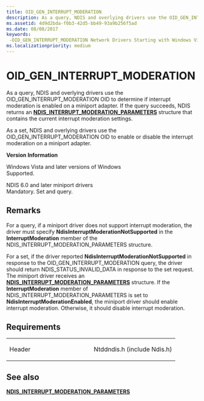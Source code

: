 ```yaml
---
title: OID_GEN_INTERRUPT_MODERATION
description: As a query, NDIS and overlying drivers use the OID_GEN_INTERRUPT_MODERATION OID to determine if interrupt moderation is enabled on a miniport adapter.
ms.assetid: 4d9d2bda-f0b3-42d5-bb49-93a9b256f5ad
ms.date: 08/08/2017
keywords: 
 -OID_GEN_INTERRUPT_MODERATION Network Drivers Starting with Windows Vista
ms.localizationpriority: medium
---
```


# OID\_GEN\_INTERRUPT\_MODERATION


As a query, NDIS and overlying drivers use the OID\_GEN\_INTERRUPT\_MODERATION OID to determine if interrupt moderation is enabled on a miniport adapter. If the query succeeds, NDIS returns an [**NDIS\_INTERRUPT\_MODERATION\_PARAMETERS**](/windows-hardware/drivers/ddi/ntddndis/ns-ntddndis-_ndis_interrupt_moderation_parameters) structure that contains the current interrupt moderation settings.

As a set, NDIS and overlying drivers use the OID\_GEN\_INTERRUPT\_MODERATION OID to enable or disable the interrupt moderation on a miniport adapter.

**Version Information**

<a href="" id="windows-vista-and-later-versions-of-windows"></a>Windows Vista and later versions of Windows  
Supported.

<a href="" id="ndis-6-0-and-later-miniport-drivers"></a>NDIS 6.0 and later miniport drivers  
Mandatory. Set and query.

Remarks
-------

For a query, if a miniport driver does not support interrupt moderation, the driver must specify **NdisInterruptModerationNotSupported** in the **InterruptModeration** member of the NDIS\_INTERRUPT\_MODERATION\_PARAMETERS structure.

For a set, if the driver reported **NdisInterruptModerationNotSupported** in response to the OID\_GEN\_INTERRUPT\_MODERATION query, the driver should return NDIS\_STATUS\_INVALID\_DATA in response to the set request. The miniport driver receives an [**NDIS\_INTERRUPT\_MODERATION\_PARAMETERS**](/windows-hardware/drivers/ddi/ntddndis/ns-ntddndis-_ndis_interrupt_moderation_parameters) structure. If the **InterruptModeration** member of NDIS\_INTERRUPT\_MODERATION\_PARAMETERS is set to **NdisInterruptModerationEnabled**, the miniport driver should enable interrupt moderation. Otherwise, it should disable interrupt moderation.

Requirements
------------

<table>
<colgroup>
<col width="50%" />
<col width="50%" />
</colgroup>
<tbody>
<tr class="odd">
<td><p>Header</p></td>
<td>Ntddndis.h (include Ndis.h)</td>
</tr>
</tbody>
</table>

## See also


[**NDIS\_INTERRUPT\_MODERATION\_PARAMETERS**](/windows-hardware/drivers/ddi/ntddndis/ns-ntddndis-_ndis_interrupt_moderation_parameters)

 

